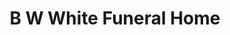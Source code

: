 ---
title: "B W White Funeral Home"
url: /aylett/b-w-white-funeral-home/
shop: funeral directors
---